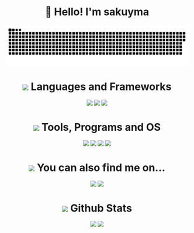 <h1 align="center">👋 Hello! I'm sakuyma </h1>

<p align="center">
 <img width="600" src="assets/github-snake.svg" alt="snake"/>
</p>

<div align="center">
  <h1>
    <img src="https://i.imgur.com/HgCjMI5.gif" width="64px"> Languages and Frameworks
  </h1>
</div>

<div align="center">
 <img src="https://img.shields.io/badge/Python-3776AB?logo=python&logoColor=fff&style=for-the-badge" height="35px"> 
 <img src="https://img.shields.io/badge/Python-3776AB?logo=python&logoColor=fff&style=for-the-badge" height="35px">
  <img src="https://img.shields.io/badge/Markdown-000?logo=markdown&logoColor=fff&style=for-the-badge" height="35px">
</div>


<div align="center">
  <h1>
    <img src="https://i.imgur.com/72GslRm.gif" width="64px"> Tools, Programs and OS
  </h1>
</div>

<div align="center">
  <img src="https://custom-icon-badges.demolab.com/badge/Visual%20Studio%20Code-0078d7?logo=vsc&logoColor=white&style=for-the-badge" height="35px">
  <img src="https://img.shields.io/badge/GitHub-181717?logo=github&logoColor=fff&style=for-the-badge" height="35px">
  <img src="https://img.shields.io/badge/Git-F05032?logo=git&logoColor=fff&style=for-the-badge" height="35px">
  <img src="https://custom-icon-badges.demolab.com/badge/Windows-0079d5?logo=microsoft-windows-22-logo-svgrepo-com&logoColor=white&style=for-the-badge" height="35px">
</div>

<div align="center">
  <h1>
  <img src="https://i.imgur.com/bV7Z20x.gif" width="64px"> You can also find me on...
  </h1>
</div>

<div align="center">
  <a href="https://web.telegram.org/k/#@bEccILeN" target="_blank"><img src="https://img.shields.io/badge/Telegram-blue?style=for-the-badge&logo=telegram&logoColor=white" height="35px"></a>
  <a href="https://steamcommunity.com/id/saku1337/" target="_blank"><img src="https://img.shields.io/badge/Steam-000?logo=steam&logoColor=fff&style=for-the-badge" height="35px"></a>
</div>

<div align="center">
  <h1>
    <img src="https://i.pinimg.com/originals/ca/1d/9e/ca1d9e9ee0036ff2d88cdd8d895f5244.gif" width="64px"> Github Stats
  </h1>
  <img src="https://github-readme-stats.vercel.app/api?username=sakuyma&count_private=true&show_icons=true&theme=github_dark&rank_icon=github&border_radius=10" width="435px">
  <img src="https://github-readme-stats.vercel.app/api/top-langs/?username=sakuyma&theme=github_dark&hide_border=false&include_all_commits=false&count_private=false&layout=compact" width="330px">
</div>
